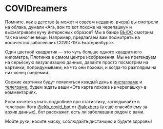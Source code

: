 # COVIDreamers

Помните, как в детстве (а может и совсем недавно, вчера) вы смотрели на облака, думали «Ага, вон то вот похоже на черепашку» и высматривали кучу интересных образов? Мы в банде [ВЬЮС](https://github.com/views-gang) смотрим так на многие вещи. Например, предлагаем вам посмотреть на количество заболевших COVID-19 в Екатеринбурге.

Один цветной квадратик — это чуть больше одного квадратного километра, Плотинка в самом центре изображения. Мы не претендуем на серьёзную визуализацию данных, давайте просто посмотрим на картинки, попридумываем, на что они похожи, и когда-то разглядим на них конец пандемии. 

Свежие картинки будут появляться каждый день в [инстаграме](https://instagram.com/covidreamers) и [телеграме](https://t.me/covidreamers), будем ждать ваши «Эта карта похожа на черепашку» в комментариях.

Если хочется узнать подробнее про статистику, заглядывайте в телеграм-бота [@ekb_covid_bot](https://t.me/ekb_covid_bot) от [@alexbers](https://github.com/alexbers) (а ещё спасибо ему за архив данных), бот расскажет, есть ли заболевшие рядом с вами.

Мойте руки, носите маску, соблюдайте дистанцию и будьте здоровы!
